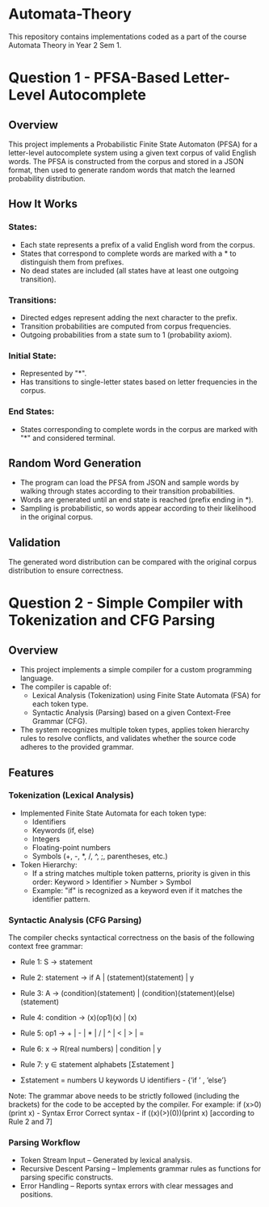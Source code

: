 # Automata-Theory
This repository contains implementations coded as a part of the course Automata Theory in Year 2 Sem 1.

# Question 1 - PFSA-Based Letter-Level Autocomplete
## Overview

This project implements a Probabilistic Finite State Automaton (PFSA) for a letter-level autocomplete system using a given text corpus of valid English words.
The PFSA is constructed from the corpus and stored in a JSON format, then used to generate random words that match the learned probability distribution.

## How It Works
### States:
- Each state represents a prefix of a valid English word from the corpus.
- States that correspond to complete words are marked with a * to distinguish them from prefixes.
- No dead states are included (all states have at least one outgoing transition).

### Transitions:
- Directed edges represent adding the next character to the prefix.
- Transition probabilities are computed from corpus frequencies.
- Outgoing probabilities from a state sum to 1 (probability axiom).

### Initial State:
- Represented by "*".
- Has transitions to single-letter states based on letter frequencies in the corpus.

### End States:
- States corresponding to complete words in the corpus are marked with "*" and considered terminal.

## Random Word Generation

- The program can load the PFSA from JSON and sample words by walking through states according to their transition probabilities.
- Words are generated until an end state is reached (prefix ending in *).
- Sampling is probabilistic, so words appear according to their likelihood in the original corpus.

## Validation
The generated word distribution can be compared with the original corpus distribution to ensure correctness.

# Question 2 - Simple Compiler with Tokenization and CFG Parsing
## Overview
- This project implements a simple compiler for a custom programming language.
- The compiler is capable of:
    - Lexical Analysis (Tokenization) using Finite State Automata (FSA) for each token type.
    - Syntactic Analysis (Parsing) based on a given Context-Free Grammar (CFG).
- The system recognizes multiple token types, applies token hierarchy rules to resolve conflicts, and validates whether the source code adheres to the provided grammar.

## Features
### Tokenization (Lexical Analysis)
- Implemented Finite State Automata for each token type:
    - Identifiers
    - Keywords (if, else)
    - Integers
    - Floating-point numbers
    - Symbols (+, -, *, /, ^, ;, parentheses, etc.)
- Token Hierarchy:
    - If a string matches multiple token patterns, priority is given in this order:
    Keyword > Identifier > Number > Symbol
    - Example: "if" is recognized as a keyword even if it matches the identifier pattern.

### Syntactic Analysis (CFG Parsing)
The compiler checks syntactical correctness on the basis of the following context free grammar:
- Rule 1:         S           -> statement
- Rule 2:         statement   -> if A | (statement)(statement) | y
- Rule 3:         A           -> (condition)(statement) | (condition)(statement)(else)(statement)
- Rule 4:         condition   -> (x)(op1)(x) | (x)
- Rule 5:         op1         -> + | - | * | / | ^ | < | > | =
- Rule 6:         x           -> R(real numbers) | condition | y
- Rule 7:         y            ∈ statement alphabets [Σstatement ]

- Σstatement = numbers U keywords U identifiers - {’if ’ , ’else’}

Note: The grammar above needs to be strictly followed (including the brackets) for the code to be accepted by the compiler. 
For example:
if (x>0)(print x) - Syntax Error
Correct syntax - if ((x)(>)(0))(print x)    [according to Rule 2 and 7]

### Parsing Workflow
- Token Stream Input – Generated by lexical analysis.
- Recursive Descent Parsing – Implements grammar rules as functions for parsing specific constructs.
- Error Handling – Reports syntax errors with clear messages and positions.